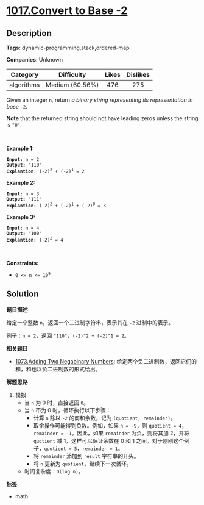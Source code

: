 # [1017.Convert to Base -2](https://leetcode.com/problems/convert-to-base-2/description/)

## Description

**Tags**: dynamic-programming,stack,ordered-map

**Companies**: Unknown

|  Category  |   Difficulty    | Likes | Dislikes |
| :--------: | :-------------: | :---: | :------: |
| algorithms | Medium (60.56%) |  476  |   275    |

<p>Given an integer <code>n</code>, return <em>a binary string representing its representation in base</em> <code>-2</code>.</p>
<p><strong>Note</strong> that the returned string should not have leading zeros unless the string is <code>&quot;0&quot;</code>.</p>
<p>&nbsp;</p>
<p><strong class="example">Example 1:</strong></p>
<pre><code><strong>Input:</strong> n = 2
<strong>Output:</strong> &quot;110&quot;
<strong>Explantion:</strong> (-2)<sup>2</sup> + (-2)<sup>1</sup> = 2</code></pre>
<p><strong class="example">Example 2:</strong></p>
<pre><code><strong>Input:</strong> n = 3
<strong>Output:</strong> &quot;111&quot;
<strong>Explantion:</strong> (-2)<sup>2</sup> + (-2)<sup>1</sup> + (-2)<sup>0</sup> = 3</code></pre>
<p><strong class="example">Example 3:</strong></p>
<pre><code><strong>Input:</strong> n = 4
<strong>Output:</strong> &quot;100&quot;
<strong>Explantion:</strong> (-2)<sup>2</sup> = 4</code></pre>
<p>&nbsp;</p>
<p><strong>Constraints:</strong></p>
<ul>
  <li><code>0 &lt;= n &lt;= 10<sup>9</sup></code></li>
</ul>

## Solution

**题目描述**

给定一个整数 `n`，返回一个二进制字符串，表示其在 `-2` 进制中的表示。

例子：`n = 2`，返回 `"110"`，`(-2)^2 + (-2)^1 = 2`。

**相关题目**

- [1073.Adding Two Negabinary Numbers](./1073.adding-two-negabinary-numbers.md): 给定两个负二进制数，返回它们的和，和也以负二进制数的形式给出。

**解题思路**

1. 模拟
   - 当 `n` 为 0 时，直接返回 `0`。
   - 当 `n` 不为 0 时，循环执行以下步骤：
     - 计算 `n` 除以 `-2` 的商和余数，记为 `(quotient, remainder)`。
     - 取余操作可能得到负数。例如，如果 `n = -9`，则 `quotient = 4`，`remainder = -1`。因此，如果 `remainder` 为负，则将其加 2，并将 `quotient` 减 1，这样可以保证余数在 0 和 1 之间。对于刚刚这个例子，`quotient = 5`，`remainder = 1`。
     - 将 `remainder` 添加到 `result` 字符串的开头。
     - 将 `n` 更新为 `quotient`，继续下一次循环。
   - 时间复杂度：`O(log n)`。

**标签**

- math
